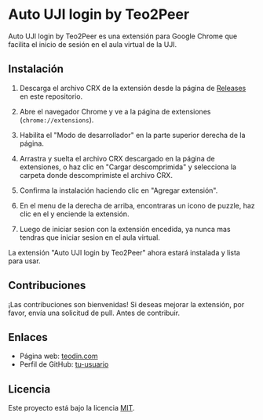 # Auto UJI login by Teo2Peer

Auto UJI login by Teo2Peer es una extensión para Google Chrome que facilita el inicio de sesión en el aula virtual de la UJI.

## Instalación

1. Descarga el archivo CRX de la extensión desde la página de [Releases](https://github.com/teo2peer/Auto-AulaVirtual-Login/releases/) en este repositorio.

2. Abre el navegador Chrome y ve a la página de extensiones (`chrome://extensions`).

3. Habilita el "Modo de desarrollador" en la parte superior derecha de la página.

4. Arrastra y suelta el archivo CRX descargado en la página de extensiones, o haz clic en "Cargar descomprimida" y selecciona la carpeta donde descomprimiste el archivo CRX.

5. Confirma la instalación haciendo clic en "Agregar extensión".

6. En el menu de la derecha de arriba, encontraras un icono de puzzle, haz clic en el y enciende la extensión.

7. Luego de iniciar sesion con la extensión encedida, ya nunca mas tendras que iniciar sesion en el aula virtual.

La extensión "Auto UJI login by Teo2Peer" ahora estará instalada y lista para usar.

## Contribuciones

¡Las contribuciones son bienvenidas! Si deseas mejorar la extensión, por favor, envía una solicitud de pull. Antes de contribuir.

## Enlaces

- Página web: [teodin.com](https://teodin.com)
- Perfil de GitHub: [tu-usuario](https://github.com/teo2peer)

## Licencia

Este proyecto está bajo la licencia [MIT](LICENSE).
